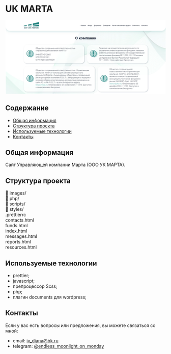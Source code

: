 # UK MARTA
![uk-marta-photo](/main-photo.jpg)

## Содержание
- [Общая информация](#общая-информация)
- [Структура проекта](#структура-проекта)
- [Используемые технологии](#используемые-технологии)
- [Контакты](#контакты)

## Общая информация
Сайт Управляющей компании Марта (ООО УК МАРТА). 

## Структура проекта 
📁 images/   
📁 php/   
📁 scripts/   
📁 styles/   
.prettierrc  
contacts.html    
funds.html    
index.html    
messages.html    
reports.html    
resources.html    
 
## Используемые технологии
- prettier;
- javascript;
- препроцессор Scss;
- php;
- плагин documents для wordpress;

## Контакты
Если у вас есть вопросы или предложения, вы можете связаться со мной:

- email: [iv_diana@bk.ru](mailto:iv_diana@bk.ru)
- telegram: [@endless_moonlight_on_monday](https://t.me/endless_moonlight_on_monday)
